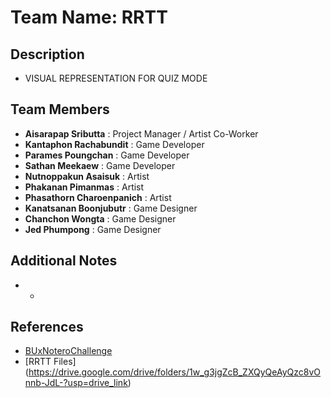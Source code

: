 # **Team Name**: RRTT

## **Description**
- VISUAL REPRESENTATION FOR QUIZ MODE

## **Team Members**
- **Aisarapap Sributta** : Project Manager / Artist Co-Worker
- **Kantaphon Rachabundit** : Game Developer
- **Parames Poungchan** : Game Developer
- **Sathan Meekaew** : Game Developer
- **Nutnoppakun Asaisuk** : Artist
- **Phakanan Pimanmas** : Artist
- **Phasathorn Charoenpanich** : Artist
- **Kanatsanan Boonjubutr** : Game Designer
- **Chanchon Wongta** : Game Designer
- **Jed Phumpong** : Game Designer

## **Additional Notes**
- -

## **References**
- [BUxNoteroChallenge](https://github.com/notero-edtech/BUxNoteroChallenge)
- [RRTT Files] (https://drive.google.com/drive/folders/1w_g3jgZcB_ZXQyQeAyQzc8vOnnb-JdL-?usp=drive_link)
